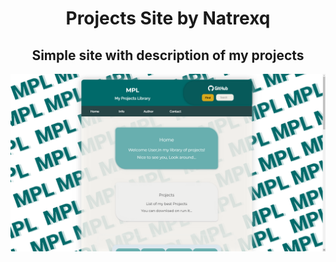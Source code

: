 <h1 align="center">Projects Site by Natrexq</h1>
<h2 align="center">Simple site with description of my projects</h2>
<img align="center" width="700px" src="/dev/css/screenshot1.png" >

